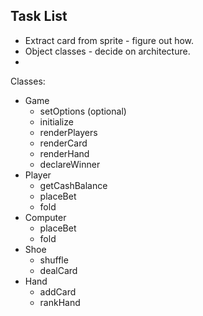 ## Task List

 - Extract card from sprite - figure out how.
 - Object classes - decide on architecture.
 -


Classes:

 - Game
   - setOptions (optional)
   - initialize
   - renderPlayers
   - renderCard
   - renderHand
   - declareWinner
 - Player
   - getCashBalance
   - placeBet
   - fold
 - Computer
   - placeBet
   - fold
 - Shoe
   - shuffle
   - dealCard
 - Hand
   - addCard
   - rankHand

